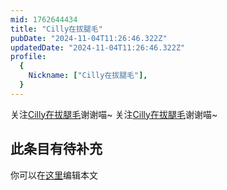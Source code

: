 ```yaml
---
mid: 1762644434
title: "Cilly在拔腿毛"
pubDate: "2024-11-04T11:26:46.322Z"
updatedDate: "2024-11-04T11:26:46.322Z"
profile:
  {
    Nickname: ["Cilly在拔腿毛"],
  }
---
```


关注[Cilly在拔腿毛](https://space.bilibili.com/1762644434)谢谢喵~ 关注[Cilly在拔腿毛](https://space.bilibili.com/1762644434)谢谢喵~

## 此条目有待补充
你可以在[这里](https://github.com/Yuhanawa/VTuber.ICU/edit/master/src/content/v/Cilly在拔腿毛/index.md)编辑本文
